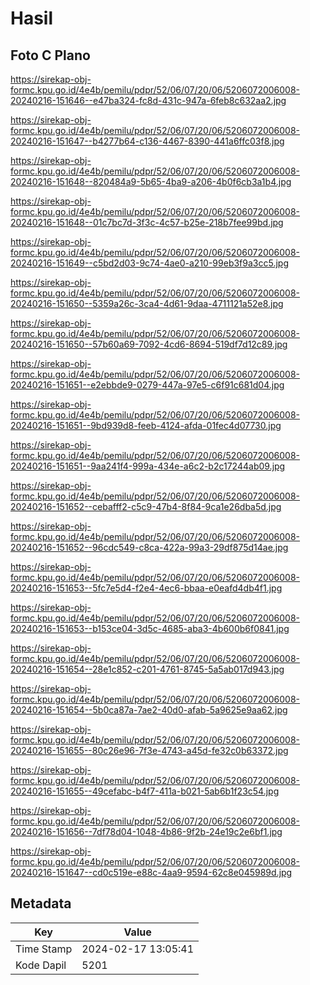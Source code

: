 # Hasil

## Foto C Plano

https://sirekap-obj-formc.kpu.go.id/4e4b/pemilu/pdpr/52/06/07/20/06/5206072006008-20240216-151646--e47ba324-fc8d-431c-947a-6feb8c632aa2.jpg

https://sirekap-obj-formc.kpu.go.id/4e4b/pemilu/pdpr/52/06/07/20/06/5206072006008-20240216-151647--b4277b64-c136-4467-8390-441a6ffc03f8.jpg

https://sirekap-obj-formc.kpu.go.id/4e4b/pemilu/pdpr/52/06/07/20/06/5206072006008-20240216-151648--820484a9-5b65-4ba9-a206-4b0f6cb3a1b4.jpg

https://sirekap-obj-formc.kpu.go.id/4e4b/pemilu/pdpr/52/06/07/20/06/5206072006008-20240216-151648--01c7bc7d-3f3c-4c57-b25e-218b7fee99bd.jpg

https://sirekap-obj-formc.kpu.go.id/4e4b/pemilu/pdpr/52/06/07/20/06/5206072006008-20240216-151649--c5bd2d03-9c74-4ae0-a210-99eb3f9a3cc5.jpg

https://sirekap-obj-formc.kpu.go.id/4e4b/pemilu/pdpr/52/06/07/20/06/5206072006008-20240216-151650--5359a26c-3ca4-4d61-9daa-4711121a52e8.jpg

https://sirekap-obj-formc.kpu.go.id/4e4b/pemilu/pdpr/52/06/07/20/06/5206072006008-20240216-151650--57b60a69-7092-4cd6-8694-519df7d12c89.jpg

https://sirekap-obj-formc.kpu.go.id/4e4b/pemilu/pdpr/52/06/07/20/06/5206072006008-20240216-151651--e2ebbde9-0279-447a-97e5-c6f91c681d04.jpg

https://sirekap-obj-formc.kpu.go.id/4e4b/pemilu/pdpr/52/06/07/20/06/5206072006008-20240216-151651--9bd939d8-feeb-4124-afda-01fec4d07730.jpg

https://sirekap-obj-formc.kpu.go.id/4e4b/pemilu/pdpr/52/06/07/20/06/5206072006008-20240216-151651--9aa241f4-999a-434e-a6c2-b2c17244ab09.jpg

https://sirekap-obj-formc.kpu.go.id/4e4b/pemilu/pdpr/52/06/07/20/06/5206072006008-20240216-151652--cebafff2-c5c9-47b4-8f84-9ca1e26dba5d.jpg

https://sirekap-obj-formc.kpu.go.id/4e4b/pemilu/pdpr/52/06/07/20/06/5206072006008-20240216-151652--96cdc549-c8ca-422a-99a3-29df875d14ae.jpg

https://sirekap-obj-formc.kpu.go.id/4e4b/pemilu/pdpr/52/06/07/20/06/5206072006008-20240216-151653--5fc7e5d4-f2e4-4ec6-bbaa-e0eafd4db4f1.jpg

https://sirekap-obj-formc.kpu.go.id/4e4b/pemilu/pdpr/52/06/07/20/06/5206072006008-20240216-151653--b153ce04-3d5c-4685-aba3-4b600b6f0841.jpg

https://sirekap-obj-formc.kpu.go.id/4e4b/pemilu/pdpr/52/06/07/20/06/5206072006008-20240216-151654--28e1c852-c201-4761-8745-5a5ab017d943.jpg

https://sirekap-obj-formc.kpu.go.id/4e4b/pemilu/pdpr/52/06/07/20/06/5206072006008-20240216-151654--5b0ca87a-7ae2-40d0-afab-5a9625e9aa62.jpg

https://sirekap-obj-formc.kpu.go.id/4e4b/pemilu/pdpr/52/06/07/20/06/5206072006008-20240216-151655--80c26e96-7f3e-4743-a45d-fe32c0b63372.jpg

https://sirekap-obj-formc.kpu.go.id/4e4b/pemilu/pdpr/52/06/07/20/06/5206072006008-20240216-151655--49cefabc-b4f7-411a-b021-5ab6b1f23c54.jpg

https://sirekap-obj-formc.kpu.go.id/4e4b/pemilu/pdpr/52/06/07/20/06/5206072006008-20240216-151656--7df78d04-1048-4b86-9f2b-24e19c2e6bf1.jpg

https://sirekap-obj-formc.kpu.go.id/4e4b/pemilu/pdpr/52/06/07/20/06/5206072006008-20240216-151647--cd0c519e-e88c-4aa9-9594-62c8e045989d.jpg


## Metadata

| Key        | Value               |
| ---------- | ------------------- |
| Time Stamp | 2024-02-17 13:05:41 |
| Kode Dapil | 5201                |



